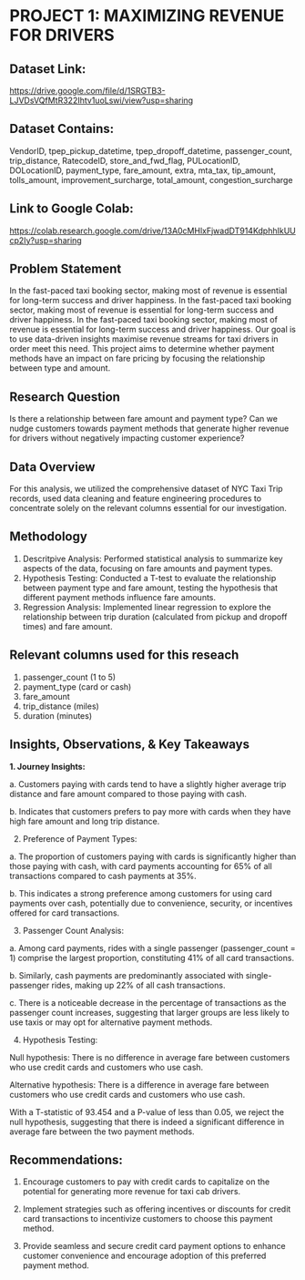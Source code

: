 # PROJECT 1: MAXIMIZING REVENUE FOR DRIVERS
## Dataset Link: 
https://drive.google.com/file/d/1SRGTB3-LJVDsVQfMtR322Ihtv1uoLswi/view?usp=sharing

## Dataset Contains:
VendorID, tpep_pickup_datetime, tpep_dropoff_datetime, passenger_count, trip_distance, RatecodeID, store_and_fwd_flag, PULocationID, DOLocationID, payment_type, fare_amount, extra, mta_tax, tip_amount, tolls_amount, improvement_surcharge, total_amount, congestion_surcharge

## Link to Google Colab: 
https://colab.research.google.com/drive/13A0cMHlxFjwadDT914KdphhIkUUcp2Iy?usp=sharing

## Problem Statement
In the fast-paced taxi booking sector, making most of revenue is essential for long-term success and driver happiness. In the fast-paced taxi booking sector, making most of revenue is essential for long-term success and driver happiness. In the fast-paced taxi booking sector, making most of revenue is essential for long-term success and driver happiness. Our goal is to use data-driven insights maximise revenue streams for taxi drivers in order meet this need. This project aims to determine whether payment methods have an impact on fare pricing by focusing the relationship between type and amount.

## Research Question
Is there a relationship between fare amount and payment type? Can we nudge customers towards payment methods that generate higher revenue for drivers without negatively impacting customer experience?

## Data Overview
For this analysis, we utilized the comprehensive dataset of NYC Taxi Trip records, used data cleaning and feature engineering procedures to concentrate solely on the relevant columns essential for our investigation.

## Methodology
1. Descritpive Analysis: Performed statistical analysis to summarize key aspects of the data, focusing on fare amounts and payment types.
2. Hypothesis Testing: Conducted a T-test to evaluate the relationship between payment type and fare amount, testing the hypothesis that different payment methods influence fare amounts.
3. Regression Analysis: Implemented linear regression to explore the relationship between trip duration (calculated from pickup and dropoff times) and fare amount.

## Relevant columns used for this reseach
1. passenger_count (1 to 5)
2. payment_type (card or cash)
3. fare_amount
4. trip_distance (miles)
5. duration (minutes)

## Insights, Observations, & Key Takeaways

**1. Journey Insights:**
   
a. Customers paying with cards tend to have a slightly higher average trip distance and fare amount compared to those paying with cash.

b. Indicates that customers prefers to pay more with cards when they have high fare amount and long trip distance.

2. Preference of Payment Types:

a. The proportion of customers paying with cards is significantly higher than those paying with cash, with card payments accounting for 65% of all transactions compared to cash payments at 35%.

b. This indicates a strong preference among customers for using card payments over cash, potentially due to convenience, security, or incentives offered for card transactions.

3. Passenger Count Analysis:

a. Among card payments, rides with a single passenger (passenger_count = 1) comprise the largest proportion, constituting 41% of all card transactions.

b. Similarly, cash payments are predominantly associated with single-passenger rides, making up 22% of all cash transactions.

c. There is a noticeable decrease in the percentage of transactions as the passenger count increases, suggesting that larger groups are less likely to use taxis or may opt for alternative payment methods.

4. Hypothesis Testing:

Null hypothesis: There is no difference in average fare between customers who use credit cards and customers who use cash.

Alternative hypothesis: There is a difference in average fare between customers who use credit cards and customers who use cash.

With a T-statistic of 93.454 and a P-value of less than 0.05, we reject the null hypothesis, suggesting that there is indeed a significant difference in average fare between the two payment methods.

## Recommendations:

1. Encourage customers to pay with credit cards to capitalize on the potential for generating more revenue for taxi cab drivers.
   
2. Implement strategies such as offering incentives or discounts for credit card transactions to incentivize customers to choose this payment method.

3. Provide seamless and secure credit card payment options to enhance customer convenience and encourage adoption of this preferred payment method.













